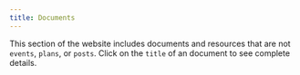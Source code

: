 ```yaml
---
title: Documents
---
```

This section of the website includes documents and resources that are not `events`, `plans`, or `posts`.  Click on the `title` of an document to see complete details.
